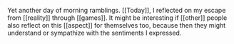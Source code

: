 Yet another day of morning ramblings. [[Today]], I reflected on my escape from [[reality]] through [[games]]. It might be interesting if [[other]] people also reflect on this [[aspect]] for themselves too, because then they might understand or sympathize with the sentiments I expressed.